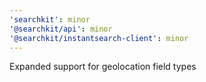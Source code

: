 ```yaml
---
'searchkit': minor
'@searchkit/api': minor
'@searchkit/instantsearch-client': minor
---
```


Expanded support for geolocation field types
